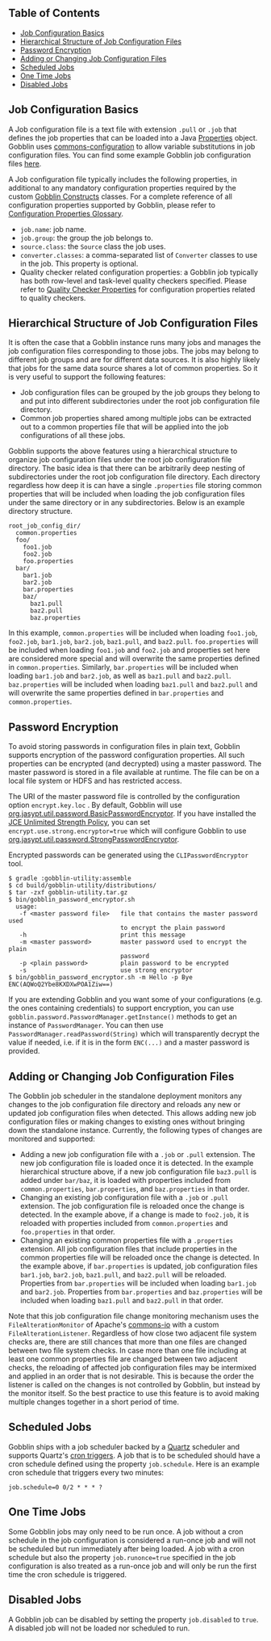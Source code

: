 Table of Contents
--------------------
* [Job Configuration Basics](#job-configuration-basics)
* [Hierarchical Structure of Job Configuration Files](#hierarchical-structure-of-job-configuration-files)
* [Password Encryption](#password-encryption)
* [Adding or Changing Job Configuration Files](#adding-or-changing-job-configuration-files)
* [Scheduled Jobs](#scheduled-jobs)
* [One Time Jobs](#one-time-jobs)
* [Disabled Jobs](#disabled-jobs)

Job Configuration Basics
--------------------
A Job configuration file is a text file with extension `.pull` or `.job` that defines the job properties that can be loaded into a Java [Properties](http://docs.oracle.com/javase/7/docs/api/java/util/Properties.html) object. Gobblin uses [commons-configuration](http://commons.apache.org/proper/commons-configuration/) to allow variable substitutions in job configuration files. You can find some example Gobblin job configuration files [here](https://github.com/linkedin/gobblin/tree/master/gobblin-core/src/main/resources). 

A Job configuration file typically includes the following properties, in additional to any mandatory configuration properties required by the custom [Gobblin Constructs](https://github.com/linkedin/gobblin/wiki/Gobblin-Architecture#gobblin-constructs) classes. For a complete reference of all configuration properties supported by Gobblin, please refer to [Configuration Properties Glossary](https://github.com/linkedin/gobblin/wiki/Configuration%20Properties%20Glossary).

* `job.name`: job name.
* `job.group`: the group the job belongs to.
* `source.class`: the `Source` class the job uses.
* `converter.classes`: a comma-separated list of `Converter` classes to use in the job. This property is optional.
* Quality checker related configuration properties: a Gobblin job typically has both row-level and task-level quality checkers specified. Please refer to [Quality Checker Properties](https://github.com/linkedin/gobblin/wiki/Configuration%20Properties%20Glossary#Quality-Checker-Properties) for configuration properties related to quality checkers. 

Hierarchical Structure of Job Configuration Files
--------------------
It is often the case that a Gobblin instance runs many jobs and manages the job configuration files corresponding to those jobs. The jobs may belong to different job groups and are for different data sources. It is also highly likely that jobs for the same data source shares a lot of common properties. So it is very useful to support the following features:
* Job configuration files can be grouped by the job groups they belong to and put into different subdirectories under the root job configuration file directory.
* Common job properties shared among multiple jobs can be extracted out to a common properties file that will be applied into the job configurations of all these jobs. 

Gobblin supports the above features using a hierarchical structure to organize job configuration files under the root job configuration file directory. The basic idea is that there can be arbitrarily deep nesting of subdirectories under the root job configuration file directory. Each directory regardless how deep it is can have a single `.properties` file storing common properties that will be included when loading the job configuration files under the same directory or in any subdirectories. Below is an example directory structure.

```
root_job_config_dir/
  common.properties
  foo/
    foo1.job
    foo2.job
    foo.properties
  bar/
    bar1.job
    bar2.job
    bar.properties
    baz/
      baz1.pull
      baz2.pull
      baz.properties
```

In this example, `common.properties` will be included when loading `foo1.job`, `foo2.job`, `bar1.job`, `bar2.job`, `baz1.pull`, and `baz2.pull`. `foo.properties` will be included when loading `foo1.job` and `foo2.job` and properties set here are considered more special and will overwrite the same properties defined in `common.properties`. Similarly, `bar.properties` will be included when loading `bar1.job` and `bar2.job`, as well as `baz1.pull` and `baz2.pull`. `baz.properties` will be included when loading `baz1.pull` and `baz2.pull` and will overwrite the same properties defined in `bar.properties` and `common.properties`.

Password Encryption
--------------------
To avoid storing passwords in configuration files in plain text, Gobblin supports encryption of the password configuration properties. All such properties can be encrypted (and decrypted) using a master password. The master password is stored in a file available at runtime. The file can be on a local file system or HDFS and has restricted access.

The URI of the master password file is controlled by the configuration option `encrypt.key.loc` . By default, Gobblin will use [org.jasypt.util.password.BasicPasswordEncryptor](http://www.jasypt.org/api/jasypt/1.8/org/jasypt/util/password/BasicPasswordEncryptor.html). If you have installed the [JCE Unlimited Strength Policy](http://www.oracle.com/technetwork/java/javase/downloads/jce-7-download-432124.html), you can set
`encrypt.use.strong.encryptor=true` which will configure Gobblin to use [org.jasypt.util.password.StrongPasswordEncryptor](http://www.jasypt.org/api/jasypt/1.8/org/jasypt/util/password/StrongPasswordEncryptor.html).

Encrypted passwords can be generated using the `CLIPasswordEncryptor` tool.

    $ gradle :gobblin-utility:assemble
    $ cd build/gobblin-utility/distributions/
    $ tar -zxf gobblin-utility.tar.gz
    $ bin/gobblin_password_encryptor.sh 
      usage:
       -f <master password file>   file that contains the master password used
                                   to encrypt the plain password
       -h                          print this message
       -m <master password>        master password used to encrypt the plain
                                   password
       -p <plain password>         plain password to be encrypted
       -s                          use strong encryptor
    $ bin/gobblin_password_encryptor.sh -m Hello -p Bye
    ENC(AQWoQ2Ybe8KXDXwPOA1Ziw==)

If you are extending Gobblin and you want some of your configurations (e.g. the ones containing credentials) to support encryption, you can use `gobblin.password.PasswordManager.getInstance()` methods to get an instance of `PasswordManager`. You can then use `PasswordManager.readPassword(String)` which will transparently decrypt the value if needed, i.e. if it is in the form `ENC(...)` and a master password is provided.

Adding or Changing Job Configuration Files
--------------------
The Gobblin job scheduler in the standalone deployment monitors any changes to the job configuration file directory and reloads any new or updated job configuration files when detected. This allows adding new job configuration files or making changes to existing ones without bringing down the standalone instance. Currently, the following types of changes are monitored and supported:

* Adding a new job configuration file with a `.job` or `.pull` extension. The new job configuration file is loaded once it is detected. In the example hierarchical structure above, if a new job configuration file `baz3.pull` is added under `bar/baz`, it is loaded with properties included from `common.properties`, `bar.properties`, and `baz.properties` in that order.
* Changing an existing job configuration file with a `.job` or `.pull` extension. The job configuration file is reloaded once the change is detected. In the example above, if a change is made to `foo2.job`, it is reloaded with properties included from `common.properties` and `foo.properties` in that order.
* Changing an existing common properties file with a `.properties` extension. All job configuration files that include properties in the common properties file will be reloaded once the change is detected. In the example above, if `bar.properties` is updated, job configuration files `bar1.job`, `bar2.job`, `baz1.pull`, and `baz2.pull` will be reloaded. Properties from `bar.properties` will be included when loading `bar1.job` and `bar2.job`. Properties from `bar.properties` and `baz.properties` will be included when loading `baz1.pull` and `baz2.pull` in that order.

Note that this job configuration file change monitoring mechanism uses the `FileAlterationMonitor` of Apache's [commons-io](http://commons.apache.org/proper/commons-io/) with a custom `FileAlterationListener`. Regardless of how close two adjacent file system checks are, there are still chances that more than one files are changed between two file system checks. In case more than one file including at least one common properties file are changed between two adjacent checks, the reloading of affected job configuration files may be intermixed and applied in an order that is not desirable. This is because the order the listener is called on the changes is not controlled by Gobblin, but instead by the monitor itself. So the best practice to use this feature is to avoid making multiple changes together in a short period of time.   

Scheduled Jobs
--------------------
Gobblin ships with a job scheduler backed by a [Quartz](http://quartz-scheduler.org/) scheduler and supports Quartz's [cron triggers](http://quartz-scheduler.org/generated/2.2.1/html/qs-all/#page/Quartz_Scheduler_Documentation_Set%2Fco-trg_crontriggers.html%23). A job that is to be scheduled should have a cron schedule defined using the property `job.schedule`. Here is an example cron schedule that triggers every two minutes:

```
job.schedule=0 0/2 * * * ?
```

One Time Jobs
--------------------
Some Gobblin jobs may only need to be run once. A job without a cron schedule in the job configuration is considered a run-once job and will not be scheduled but run immediately after being loaded. A job with a cron schedule but also the property `job.runonce=true` specified in the job configuration is also treated as a run-once job and will only be run the first time the cron schedule is triggered.

Disabled Jobs
--------------------
A Gobblin job can be disabled by setting the property `job.disabled` to `true`. A disabled job will not be loaded nor scheduled to run.
